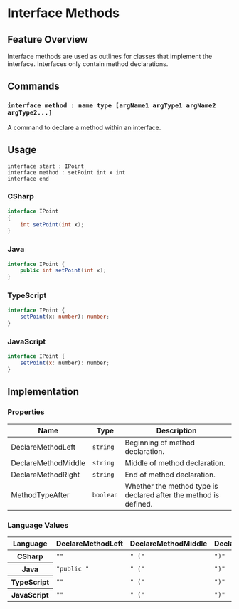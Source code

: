 # Interface Methods

## Feature Overview

Interface methods are used as outlines for classes that implement the interface. 
Interfaces only contain method declarations.


## Commands

### `interface method : name type [argName1 argType1 argName2 argType2...]`

A command to declare a method within an interface.


## Usage

```gls
interface start : IPoint
interface method : setPoint int x int
interface end
```

### CSharp

```csharp
interface IPoint
{
    int setPoint(int x);
}
```

### Java

```java
interface IPoint {
    public int setPoint(int x);
}
```

### TypeScript

```typescript
interface IPoint {
    setPoint(x: number): number;
}
```

### JavaScript

```javascript
interface IPoint {
    setPoint(x: number): number;
}
```


## Implementation

### Properties

<table>
    <thead>
        <th>Name</th>
        <th>Type</th>
        <th>Description</th>
    </thead>
    <tbody>
        <tr>
            <td>DeclareMethodLeft</td>
            <td><code>string</code></td>
            <td>Beginning of method declaration.</td>
        </tr>
        <tr>
            <td>DeclareMethodMiddle</td>
            <td><code>string</code></td>
            <td>Middle of method declaration.</td>
        </tr>
        <tr>
            <td>DeclareMethodRight</td>
            <td><code>string</code></td>
            <td>End of method declaration.</td>
        </tr>
        <tr>
            <td>MethodTypeAfter</td>
            <td><code>boolean</code></td>
            <td>Whether the method type is declared after the method is defined.</td>
        </tr>
    </tbody>
</table>

### Language Values

<table>
    <thead>
        <th>Language</th>
        <th>DeclareMethodLeft</th>
        <th>DeclareMethodMiddle</th>
        <th>DeclareMethodRight</th>
        <th>MethodTypeAfter</th>
    </thead>
    <tbody>
        <tr>
            <th>CSharp</th>
            <td><code>""</code></td>
            <td><code>" ("</code></td>
            <td><code>")"</code></td>
            <td><code>false</code></td>
        </tr>
        <tr>
            <th>Java</th>
            <td><code>"public "</code></td>
            <td><code>" ("</code></td>
            <td><code>")"</code></td>
            <td><code>false</code></td>
        </tr>
        <tr>
            <th>TypeScript</th>
            <td><code>""</code></td>
            <td><code>" ("</code></td>
            <td><code>")"</code></td>
            <td><code>true</code></td>
        </tr>
        <tr>
            <th>JavaScript</th>
            <td><code>""</code></td>
            <td><code>" ("</code></td>
            <td><code>")"</code></td>
            <td><code>true</code></td>
        </tr>
    </tbody>
</table>

